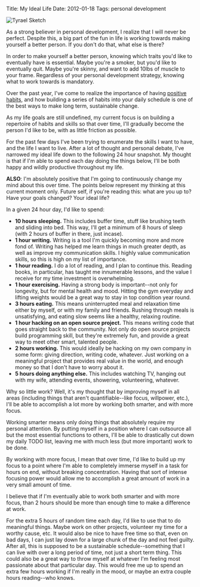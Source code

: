 Title: My Ideal Life
Date: 2012-01-18
Tags: personal development


![Tyrael Sketch][]


As a strong believer in personal development, I realize that I will never be
perfect.  Despite this, a big part of the fun in life is working towards making
yourself a better person.  If you don't do that, what else is there?

In order to make yourself a better person, knowing which traits you'd like to
eventually have is essential.  Maybe you're a smoker, but you'd like to
eventually quit.  Maybe you're skinny, and want to add 10lbs of muscle to your
frame.  Regardless of your personal development strategy, knowing what to work
towards is mandatory.

Over the past year, I've come to realize the importance of having
[positive habits][], and how building a series of habits into your daily
schedule is one of the best ways to make long term, sustainable change.

As my life goals are still undefined, my current focus is on building a
repertoire of habits and skills so that over time, I'll gradually become the
person I'd like to be, with as little friction as possible.

For the past few days I've been trying to enumerate the skills I want to have,
and the life I want to live.  After a lot of thought and personal debate, I've
narrowed my ideal life down to the following 24 hour snapshot.  My thought is
that if I'm able to spend each day doing the things below, I'll be both happy
and wildly productive throughout my life.

**ALSO**: I'm absolutely positive that I'm going to continuously change my mind
about this over time.  The points below represent my thinking at this current
moment only.  Future self, if you're reading this: what are you up to?  Have
your goals changed?  Your ideal life?

In a given 24 hour day, I'd like to spend:

-   **10 hours sleeping.**  This includes buffer time, stuff like brushing
    teeth and sliding into bed.  This way, I'll get a minimum of 8 hours of
    sleep (with 2 hours of buffer in there, just incase).
-   **1 hour writing.**  Writing is a tool I'm quickly becoming more and more
    fond of.  Writing has helped me learn things in much greater depth, as well
    as improve my communication skills.  I highly value communication skills,
    so this is high on my list of importance.
-   **1 hour reading.**  I do a lot of reading, and I plan to continue this.
    Reading books, in particular, has taught me innumerable lessons, and the
    value I receive for my time investment is overwhelming.
-   **1 hour exercising.**  Having a strong body is important--not only for
    longevity, but for mental health and mood.  Hitting the gym everyday and
    lifting weights would be a great way to stay in top condition year round.
-   **3 hours eating.**  This means uninterrupted meal and relaxation time
    either by myself, or with my family and friends.  Rushing through meals is
    unsatisfying, and eating slow seems like a healthy, relaxing routine.
-   **1 hour hacking on an open source project.**  This means writing code that
    goes straight back to the community.  Not only do open source projects
    build programming skill, but they're extremely fun, and provide a great way
    to meet other smart, talented people.
-   **2 hours working.**  This would ideally be hacking on my own company in
    some form: giving direction, writing code, whatever.  Just working on a
    meaningful project that provides real value in the world, and enough money
    so that I don't have to worry about it.
-   **5 hours doing anything else.**  This includes watching TV, hanging out
    with my wife, attending events, showering, volunteering, whatever.

Why so little work?  Well, it's my thought that by improving myself in all
areas (including things that aren't quantifiable--like focus, willpower,
etc.), I'll be able to accomplish a lot more by working both smarter, and with
more focus.

Working smarter means only doing things that absolutely require my personal
attention.  By putting myself in a position where I can outsource all but the
most essential functions to others, I'll be able to drastically cut down my
daily TODO list, leaving me with much less (but more important) work to be
done.

By working with more focus, I mean that over time, I'd like to build up my
focus to a point where I'm able to completely immerse myself in a task for
hours on end, without breaking concentration.  Having that sort of intense
focusing power would allow me to accomplish a great amount of work in a very
small amount of time.

I believe that if I'm eventually able to work both smarter and with more focus,
than 2 hours should be more than enough time to make a difference at work.

For the extra 5 hours of random time each day, I'd like to use that to do
meaningful things.  Maybe work on other projects, volunteer my time for a
worthy cause, etc.  It would also be nice to have free time so that, even on
bad days, I can just lay down for a large chunk of the day and not feel guilty.
After all, this is supposed to be a sustainable schedule--something that I can
live with over a long period of time, not just a short term thing.  This could
also be a great way to throw myself at whatever I'm feeling most passionate
about that particular day.  This would free me up to spend an extra few hours
working if I'm really in the mood, or maybe an extra couple hours reading--who
knows.


  [Tyrael Sketch]: |filename|/images/2012/tyrael-sketch.png "Tyrael Sketch"
  [positive habits]: |filename|/articles/2012/what-im-doing-in-2012.md "What I'm Doing in 2012"
